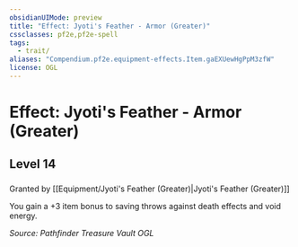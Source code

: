 ```yaml
---
obsidianUIMode: preview
title: "Effect: Jyoti's Feather - Armor (Greater)"
cssclasses: pf2e,pf2e-spell
tags:
  - trait/
aliases: "Compendium.pf2e.equipment-effects.Item.gaEXUewHgPpM3zfW"
license: OGL
---
```

# Effect: Jyoti's Feather - Armor (Greater)
## Level 14
### 






Granted by [[Equipment/Jyoti's Feather (Greater)|Jyoti's Feather (Greater)]]

You gain a +3 item bonus to saving throws against death effects and void energy.

*Source: Pathfinder Treasure Vault*
*OGL*